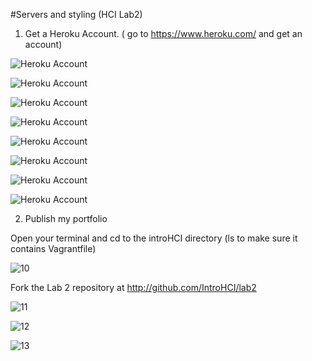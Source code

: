 




#Servers and styling (HCI Lab2)

1.	Get a Heroku Account.  ( go to https://www.heroku.com/ and get an account)

![ Heroku Account]( http://i57.tinypic.com/28gw9jp.jpg)

![ Heroku Account]( http://i59.tinypic.com/256v11j.jpg)

![ Heroku Account]( http://i58.tinypic.com/2ibm5bm.jpg)

![ Heroku Account]( http://i62.tinypic.com/wt7ioi.jpg)

![ Heroku Account]()

![ Heroku Account]()

![ Heroku Account]()

![ Heroku Account]()

2.	Publish my portfolio

Open your terminal and cd to the introHCI directory
(ls to make sure it contains Vagrantfile)

![10]()

Fork the Lab 2 repository at   http://github.com/IntroHCI/lab2

![11]()

![12]()

![13]()
